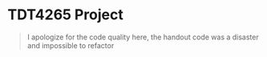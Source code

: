 # TDT4265 Project

> I apologize for the code quality here, the handout code was a disaster and impossible to refactor
